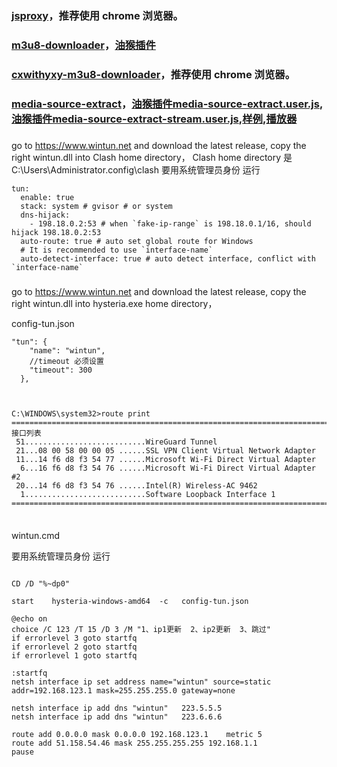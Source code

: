  ### [jsproxy](https://gxggsrmyy.github.io/jsproxy/)，推荐使用 chrome 浏览器。

 ### [m3u8-downloader](https://gxggsrmyy.github.io/m3u8-downloader/)，[油猴插件](https://gxggsrmyy.github.io/m3u8-downloader/m3u8-downloader.user.js)

 ### [cxwithyxy-m3u8-downloader](https://gxggsrmyy.github.io/cxwithyxy-m3u8-downloader/)，推荐使用 chrome 浏览器。

  ### [media-source-extract](https://gxggsrmyy.github.io/media-source-extract)，[油猴插件media-source-extract.user.js](https://gxggsrmyy.github.io/media-source-extract/media-source-extract.user.js), [油猴插件media-source-extract-stream.user.js](https://gxggsrmyy.github.io/media-source-extract/media-source-extract-stream.user.js),[样例](https://gxggsrmyy.github.io/media-source-extract/example/),[播放器](https://gxggsrmyy.github.io/media-source-extract/player/player-offline.html)

  
 ### 
go to https://www.wintun.net and download the latest release, copy the right wintun.dll into Clash home directory，
Clash home directory 是  C:\Users\Administrator\.config\clash
要用系统管理员身份 运行

```
tun:
  enable: true
  stack: system # gvisor # or system
  dns-hijack:
    - 198.18.0.2:53 # when `fake-ip-range` is 198.18.0.1/16, should hijack 198.18.0.2:53
  auto-route: true # auto set global route for Windows
  # It is recommended to use `interface-name`
  auto-detect-interface: true # auto detect interface, conflict with `interface-name`
```

### 
go to https://www.wintun.net and download the latest release, copy the right wintun.dll into hysteria.exe home directory，

config-tun.json

```
"tun": {
    "name": "wintun",    
    //timeout 必须设置
    "timeout": 300
  },



C:\WINDOWS\system32>route print
===========================================================================
接口列表
 51...........................WireGuard Tunnel
 21...08 00 58 00 00 05 ......SSL VPN Client Virtual Network Adapter
 11...14 f6 d8 f3 54 77 ......Microsoft Wi-Fi Direct Virtual Adapter
  6...16 f6 d8 f3 54 76 ......Microsoft Wi-Fi Direct Virtual Adapter #2
 20...14 f6 d8 f3 54 76 ......Intel(R) Wireless-AC 9462
  1...........................Software Loopback Interface 1
===========================================================================


```

### 
wintun.cmd

要用系统管理员身份 运行

```

CD /D "%~dp0"

start    hysteria-windows-amd64  -c   config-tun.json

@echo on
choice /C 123 /T 15 /D 3 /M "1、ip1更新  2、ip2更新  3、跳过"
if errorlevel 3 goto startfq
if errorlevel 2 goto startfq
if errorlevel 1 goto startfq

:startfq
netsh interface ip set address name="wintun" source=static addr=192.168.123.1 mask=255.255.255.0 gateway=none

netsh interface ip add dns "wintun"   223.5.5.5   
netsh interface ip add dns "wintun"   223.6.6.6 

route add 0.0.0.0 mask 0.0.0.0 192.168.123.1    metric 5  
route add 51.158.54.46 mask 255.255.255.255 192.168.1.1  
pause 
```